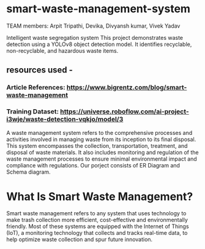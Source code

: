 # smart-waste-management-system
TEAM members:  Arpit Tripathi, Devika, Divyansh kumar, Vivek Yadav

Intelligent waste segregation system
This project demonstrates waste detection using a YOLOv8 object detection model. It identifies recyclable, non-recyclable, and hazardous waste items.

## resources used - 
### Article References: https://www.bigrentz.com/blog/smart-waste-management
### Training Dataset: https://universe.roboflow.com/ai-project-i3wje/waste-detection-vqkjo/model/3

A waste management system refers to the comprehensive processes and activities involved in managing waste from its inception to its final disposal. This system encompasses the collection, transportation, treatment, and disposal of waste materials. It also includes monitoring and regulation of the waste management processes to ensure minimal environmental impact and compliance with regulations. Our porject consists of ER Diagram and Schema diagram.



# What Is Smart Waste Management?
Smart waste management refers to any system that uses technology to make trash collection more efficient, cost-effective and environmentally friendly. Most of these systems are equipped with the Internet of Things (IoT), a monitoring technology that collects and tracks real-time data, to help optimize waste collection and spur future innovation.



